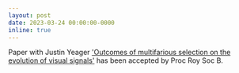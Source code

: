 ```yaml
---
layout: post
date: 2023-03-24 00:00:00-0000
inline: true
---
```


Paper with Justin Yeager ['Outcomes of multifarious selection on the evolution of visual signals'](https://TBD/) has been accepted by Proc Roy Soc B.
